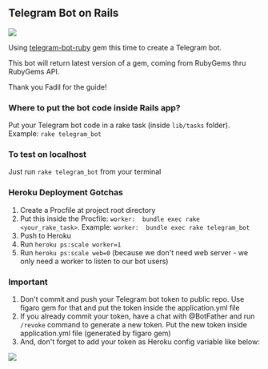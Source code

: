 ## Telegram Bot on Rails

![](http://i.imgur.com/QwwK4UF.jpg)

Using [telegram-bot-ruby](https://github.com/atipugin/telegram-bot-ruby) gem this time to create a Telegram bot.

This bot will return latest version of a gem, coming from RubyGems thru RubyGems API.

Thank you Fadil for the guide!

### Where to put the bot code inside Rails app?

Put your Telegram bot code in a rake task (inside `lib/tasks` folder). Example: `rake telegram_bot`

### To test on localhost

Just run `rake telegram_bot` from your terminal

### Heroku Deployment Gotchas

1. Create a Procfile at project root directory
2. Put this inside the Procfile: `worker:  bundle exec rake <your_rake_task>`. Example: `worker:  bundle exec rake telegram_bot`
3. Push to Heroku
4. Run `heroku ps:scale worker=1`
5. Run `heroku ps:scale web=0` (because we don't need web server - we only need a worker to listen to our bot users)

### Important

1. Don't commit and push your Telegram bot token to public repo. Use figaro gem for that and put the token inside the application.yml file
2. If you already commit your token, have a chat with @BotFather and run `/revoke` command to generate a new token. Put the new token inside application.yml file (generated by figaro gem)
3. And, don't forget to add your token as Heroku config variable like below:

![](http://i.imgur.com/naG4Um6.png)
